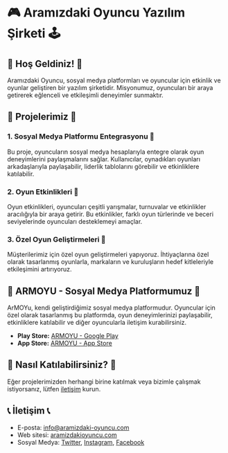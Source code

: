 # 🎮 Aramızdaki Oyuncu Yazılım Şirketi 🕹️

## 🌟 Hoş Geldiniz! 🌟

Aramızdaki Oyuncu, sosyal medya platformları ve oyuncular için etkinlik ve oyunlar geliştiren bir yazılım şirketidir. Misyonumuz, oyuncuları bir araya getirerek eğlenceli ve etkileşimli deneyimler sunmaktır.

## 🚀 Projelerimiz 🚀

### 1. Sosyal Medya Platformu Entegrasyonu 📱

Bu proje, oyuncuların sosyal medya hesaplarıyla entegre olarak oyun deneyimlerini paylaşmalarını sağlar. Kullanıcılar, oynadıkları oyunları arkadaşlarıyla paylaşabilir, liderlik tablolarını görebilir ve etkinliklere katılabilir.

### 2. Oyun Etkinlikleri 🎉

Oyun etkinlikleri, oyuncuları çeşitli yarışmalar, turnuvalar ve etkinlikler aracılığıyla bir araya getirir. Bu etkinlikler, farklı oyun türlerinde ve beceri seviyelerinde oyuncuları desteklemeyi amaçlar.

### 3. Özel Oyun Geliştirmeleri 💼

Müşterilerimiz için özel oyun geliştirmeleri yapıyoruz. İhtiyaçlarına özel olarak tasarlanmış oyunlarla, markaların ve kuruluşların hedef kitleleriyle etkileşimini artırıyoruz.

## 📱 ARMOYU - Sosyal Medya Platformumuz 🎉

ArMOYu, kendi geliştirdiğimiz sosyal medya platformudur. Oyuncular için özel olarak tasarlanmış bu platformda, oyun deneyimlerinizi paylaşabilir, etkinliklere katılabilir ve diğer oyuncularla iletişim kurabilirsiniz.

- **Play Store:** [ARMOYU - Google Play](https://play.google.com/store/apps/details?id=com.armoyu)
- **App Store:** [ARMOYU - App Store](https://apps.apple.com/us/app/armoyu/id1234567890)

## 🤝 Nasıl Katılabilirsiniz? 🤝

Eğer projelerimizden herhangi birine katılmak veya bizimle çalışmak istiyorsanız, lütfen [iletişim](mailto:yonetimekibi@aramizdakioyuncu.com) kurun.

## 📞 İletişim 📞

- E-posta: info@aramizdaki-oyuncu.com
- Web sitesi: [aramizdakioyuncu.com](https://aramizdakioyuncu.com)
- Sosyal Medya: [Twitter](https://twitter.com/aramizdakioyuncu), [Instagram](https://www.instagram.com/aramizdakioyuncu), [Facebook](https://www.facebook.com/aramizdakioyuncu)
